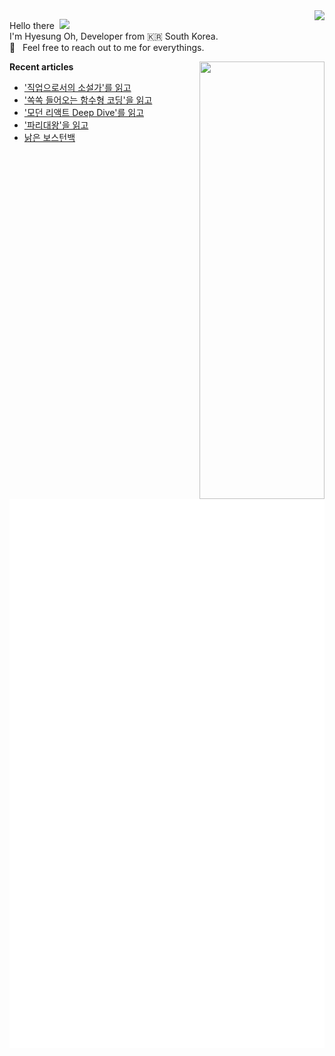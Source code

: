 <img align="right" src="https://hits.seeyoufarm.com/api/count/incr/badge.svg?url=https%3A%2F%2Fgithub.com%2Fhyesungoh%2Fhit-counter&count_bg=%238be9fd&title_bg=%2344475a&icon=riotgames.svg&icon_color=%23E7E7E7&title=hits&edge_flat=false">

<p align="left">

Hello there&nbsp; <img width=40 src="https://cdn.jsdelivr.net/gh/Th3Wall/assets-cdn/PersonalGithubReadme/HandGreet.gif" width="35px" /><br/>
I'm Hyesung Oh, Developer from :kr: South Korea. <br/>
💬 &nbsp; Feel free to reach out to me for everythings.<br/>

</p>

<img align="right" src="https://render.gitanimals.org/lines/hyesungoh?pet-id=589962073398233318" width="200" height="700" />  

<p align="left">

**Recent articles**
<!-- BLOG-POST-LIST:START -->
- [&#39;직업으로서의 소설가&#39;를 읽고](https://www.hyesungoh.xyz/직업으로서의-소설가)
- [&#39;쏙쏙 들어오는 함수형 코딩&#39;을 읽고](https://www.hyesungoh.xyz/쏙쏙-들어오는-함수형-코딩)
- [&#39;모던 리액트 Deep Dive&#39;를 읽고](https://www.hyesungoh.xyz/모던-리액트-Deep-Dive)
- [&#39;파리대왕&#39;을 읽고](https://www.hyesungoh.xyz/파리대왕)
- [낡은 보스턴백](https://www.hyesungoh.xyz/2023-review)
<!-- BLOG-POST-LIST:END -->

![Metrics](/github-metrics.svg)

</p>
